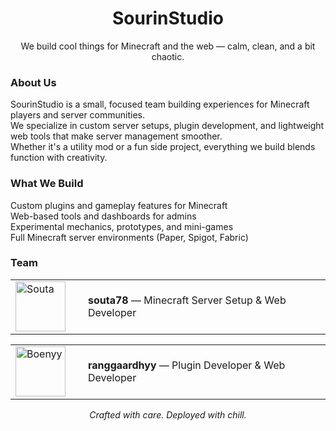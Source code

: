 <h1 align="center">SourinStudio</h1>
<p align="center">We build cool things for Minecraft and the web — calm, clean, and a bit chaotic.</p>

<h3>About Us</h3>
<p>
  SourinStudio is a small, focused team building experiences for Minecraft players and server communities.<br>
  We specialize in custom server setups, plugin development, and lightweight web tools that make server management smoother.<br>
  Whether it's a utility mod or a fun side project, everything we build blends function with creativity.
</p>

<h3>What We Build</h3>
<p>
  Custom plugins and gameplay features for Minecraft<br>
  Web-based tools and dashboards for admins<br>
  Experimental mechanics, prototypes, and mini-games<br>
  Full Minecraft server environments (Paper, Spigot, Fabric)
</p>

<h3>Team</h3>
<table>
  <tr>
    <td width="100">
      <img src="https://github.com/souta78.png" width="80" alt="Souta">
    </td>
    <td>
      <strong>souta78</strong> — Minecraft Server Setup & Web Developer<br>
    </td>
  </tr>
</table>
<table>
  <tr>
    <td width="100">
      <img src="https://github.com/ranggaardhyy.png" width="80" alt="Boenyy">
    </td>
    <td>
      <strong>ranggaardhyy</strong> — Plugin Developer & Web Developer<br>
    </td>
  </tr>
</table>

<p align="center">
  <em>Crafted with care. Deployed with chill.</em>
</p>
